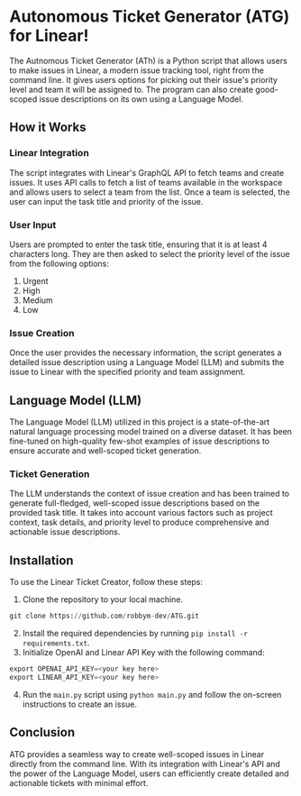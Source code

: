 # Autonomous Ticket Generator (ATG) for Linear!

The Autnomous Ticket Generator (ATh) is a Python script that allows users to make issues in Linear, a modern issue tracking tool, right from the command line. It gives users options for picking out their issue's priority level and team it will be assigned to. The program can also create good-scoped issue descriptions on its own using a Language Model.

## How it Works

### Linear Integration

The script integrates with Linear's GraphQL API to fetch teams and create issues. It uses API calls to fetch a list of teams available in the workspace and allows users to select a team from the list. Once a team is selected, the user can input the task title and priority of the issue.

### User Input

Users are prompted to enter the task title, ensuring that it is at least 4 characters long. They are then asked to select the priority level of the issue from the following options:

1. Urgent
2. High
3. Medium
4. Low

### Issue Creation

Once the user provides the necessary information, the script generates a detailed issue description using a Language Model (LLM) and submits the issue to Linear with the specified priority and team assignment.

## Language Model (LLM)

The Language Model (LLM) utilized in this project is a state-of-the-art natural language processing model trained on a diverse dataset. It has been fine-tuned on high-quality few-shot examples of issue descriptions to ensure accurate and well-scoped ticket generation.

### Ticket Generation

The LLM understands the context of issue creation and has been trained to generate full-fledged, well-scoped issue descriptions based on the provided task title. It takes into account various factors such as project context, task details, and priority level to produce comprehensive and actionable issue descriptions.

## Installation

To use the Linear Ticket Creator, follow these steps:

1. Clone the repository to your local machine.
```python 
git clone https://github.com/robbym-dev/ATG.git
```
2. Install the required dependencies by running `pip install -r requirements.txt`.
3. Initialize OpenAI and Linear API Key with the following command: 
```python
export OPENAI_API_KEY=<your key here>
export LINEAR_API_KEY=<your key here>
```
4. Run the `main.py` script using `python main.py` and follow the on-screen instructions to create an issue.

## Conclusion

ATG provides a seamless way to create well-scoped issues in Linear directly from the command line. With its integration with Linear's API and the power of the Language Model, users can efficiently create detailed and actionable tickets with minimal effort.
